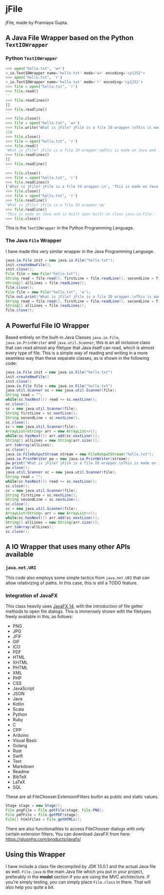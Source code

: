 # jFile

jFile, made by Prannaya Gupta.

## A Java File Wrapper based on the Python ```TextIOWrapper```
### Python ```TextIOWrapper```
```python
>>> open("hello.txt", 'w+')
<_io.TextIOWrapper name='hello.txt' mode='w+' encoding='cp1252'>
>>> open("hello.txt", 'r')
<_io.TextIOWrapper name='hello.txt' mode='r' encoding='cp1252'>
>>> file = open("hello.txt", 'r')
>>> file.read()
''
>>> file.readlines()
[]
>>> file.readline()
''
>>> file.close()
>>> file = open("hello.txt", 'w+')
>>> file.write("What is jFile? jFile is a file IO wrapper.\nThis is made on Java and is built upon built-in class java.io.File.")
110
>>> file.close()
>>> file = open("hello.txt", 'r')
>>> file.read()
'What is jFile? jFile is a file IO wrapper.\nThis is made on Java and is built upon built-in class java.io.File.'
>>> file.readlines()
[]
>>> file.readline()
''
>>> file.close()
>>> file = open("hello.txt", 'r')
>>> file.readlines()
['What is jFile? jFile is a file IO wrapper.\n', 'This is made on Java and is built upon built-in class java.io.File.']
>>> file.close()
>>> file = open("hello.txt", 'r')
>>> file.readline()
'What is jFile? jFile is a file IO wrapper.\n'
>>> file.readline()
'This is made on Java and is built upon built-in class java.io.File.'
>>> file.close()
```
This is the ```TextIOWrapper``` in the Python Programming Language.

### The Java ```File``` Wrapper
I have made this very similar wrapper in the Java Programming Language.

```java
java.io.File init = new java.io.File("hello.txt");
init.createNewFile();
init.close();
File file = new File("hello.txt");
String read = file.read(), firstLine = file.readLine(), secondLine = file.in.nextLine();
String[] allLines = file.readLines();
file.close();
File file = new File("hello.txt", 'w');
file.out.print("What is jFile? jFile is a file IO wrapper.\nThis is made on Java and is built upon built-in class java.io.File.");
String read = file.read(), firstLine = file.readLine(), secondLine = file.in.nextLine();
String[] allLines = file.readLines();
file.close();
```

## A Powerful File IO Wrapper
Based entirely on the built-in Java Classes ```java.io.File```, ```java.io.PrintWriter``` and ```java.util.Scanner```, this is an all inclusive class that can read almost any filetype that Java itself can read, which is almost every type of file. This is a simple way of reading and writing in a more seamless way than these separate classes, as is shown in the following code:
```java
java.io.File init = new java.io.File("hello.txt")
init.createNewFile()
init.close()
java.io.File file = new java.io.File("hello.txt")
java.util.Scanner sc = new java.util.Scanner(file);
String read = "";
while(sc.hasNext()) read += sc.nextLine();
sc.close();
sc = new java.util.Scanner(file);
String firstLine = sc.nextLine();
String secondLine = sc.nextLine();
sc.close();
sc = new java.util.Scanner(file);
ArrayList<String> arr = new ArrayList<>();
while(sc.hasNext()) arr.add(sc.nextLine());
String[] allLines = new String[arr.size()];
arr.toArray(allLines);
sc.close();
java.io.FileOutputStream stream = new FileOutputStream("hello.txt");
java.io.PrintWriter pw = new java.io.PrintWriter(stream);
pw.print("What is jFile? jFile is a file IO wrapper.\nThis is made on Java and is built upon built-in class java.io.File.");
pw.close();
java.util.Scanner sc = new java.util.Scanner(file);
String read = "";
while(sc.hasNext()) read += sc.nextLine();
sc.close();
sc = new java.util.Scanner(file);
String firstLine = sc.nextLine();
String secondLine = sc.nextLine();
sc.close();
sc = new java.util.Scanner(file);
ArrayList<String> arr = new ArrayList<>();
while(sc.hasNext()) arr.add(sc.nextLine());
String[] allLines = new String[arr.size()];
arr.toArray(allLines);
sc.close();
```
## A IO Wrapper that uses many other APIs available
### ```java.net.URI```
This code also employs some simple tactics from ```java.net.URI``` that can allow relativizing of paths. In this case, this is still a TODO feature.


### Integration of JavaFX
This class heavily uses [JavaFX 14](https://openjfx.io/), with the introduction of file getter methods to open file dialogs. This is immensely shown with the filetypes freely available in this, as follows:
* PNG
* JPG
* JFIF
* GIF
* ICO
* PDF
* HTML
* XHTML
* PHTML
* XML
* PHP
* CSS
* JavaScript
* JSON
* Java
* Kotlin
* Scala
* Python
* Ruby
* C
* CPP
* Arduino
* Visual Basic
* Golang
* Rust
* Swift
* Text
* Markdown
* Readme
* BibTeX
* LaTeX
* SQL

These are all FileChooser.ExtensionFilters builtin as public and static values.

```java
Stage stage = new Stage();
File pngFile = File.getFile(stage, File.PNG);
File pdfFile = File.getPDF(stage);
File[] htmlFiles = File.getHTMLs();
```

There are also functionalities to access FileChooser dialogs with only certain extension filters.
You can download JavaFX from here: https://gluonhq.com/products/javafx/


## Using this Wrapper

I have include a class file decompiled by JDK 13.0.1 and the actual Java file as well. ```File.java``` is the main Java file which you put in your project, preferably in the **model** section if you are using the MVC architecture. If you're simply testing, you can simply place ```File.class``` in there. That will also help you quite a bit. 
